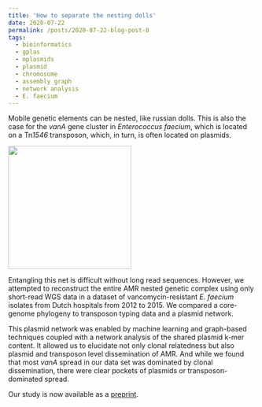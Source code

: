 ```yaml
---
title: 'How to separate the nesting dolls'
date: 2020-07-22
permalink: /posts/2020-07-22-blog-post-8
tags:
  - bioinformatics
  - gplas
  - mplasmids
  - plasmid
  - chromosome
  - assembly graph
  - network analysis
  - E. faecium
---
```


Mobile genetic elements can be nested, like russian dolls. This is also the case for the *vanA* gene cluster in *Enterococcus faecium*, 
which is located on a Tn*1546* transposon, which, in turn, is often located on plasmids.

<img src="https://aschuerch.github.io/images/noun_Matryoshka_182630.png" width="250">

Entangling this net is difficult without long read sequences. However, we attempted to reconstruct the entire AMR nested genetic complex 
using only short-read WGS data in a dataset of vancomycin-resistant *E. faecium* isolates from Dutch hospitals from 2012 to 2015. 
We compared a core-genome phylogeny to transposon typing data and a plasmid network.


This plasmid network was enabled by machine learning and graph-based techniques coupled with a network analysis of the shared plasmid k-mer content. 
It allowed us to elucidate not only clonal relatedness but also plasmid and transposon level dissemination of AMR. And while we found that most *vanA* 
spread in our data set was dominated by clonal dissemination, there were clear pockets of plasmids or transposon-dominated spread.

Our study is now available as a [preprint](https://www.medrxiv.org/content/10.1101/2020.07.21.20158808v1). 

